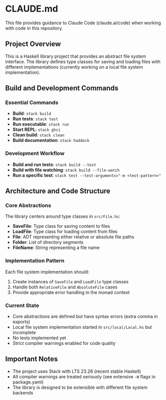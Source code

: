 # CLAUDE.md

This file provides guidance to Claude Code (claude.ai/code) when working with code in this repository.

## Project Overview

This is a Haskell library project that provides an abstract file system interface. The library defines type classes for saving and loading files with different implementations (currently working on a local file system implementation).

## Build and Development Commands

### Essential Commands
- **Build**: `stack build`
- **Run tests**: `stack test`
- **Run executable**: `stack run`
- **Start REPL**: `stack ghci`
- **Clean build**: `stack clean`
- **Build documentation**: `stack haddock`

### Development Workflow
- **Build and run tests**: `stack build --test`
- **Build with file watching**: `stack build --file-watch`
- **Run a specific test**: `stack test --test-arguments="-m <test-pattern>"`

## Architecture and Code Structure

### Core Abstractions
The library centers around type classes in `src/File.hs`:
- **SaveFile**: Type class for saving content to files
- **LoadFile**: Type class for loading content from files
- **File**: ADT representing either relative or absolute file paths
- **Folder**: List of directory segments
- **FileName**: String representing a file name

### Implementation Pattern
Each file system implementation should:
1. Create instances of `SaveFile` and `LoadFile` type classes
2. Handle both `RelativeFile` and `AbsoluteFile` cases
3. Provide appropriate error handling in the monad context

### Current State
- Core abstractions are defined but have syntax errors (extra comma in exports)
- Local file system implementation started in `src/local/Local.hs` but incomplete
- No tests implemented yet
- Strict compiler warnings enabled for code quality

## Important Notes
- The project uses Stack with LTS 23.26 (recent stable Haskell)
- All compiler warnings are treated seriously (see extensive `-W` flags in package.yaml)
- The library is designed to be extensible with different file system backends